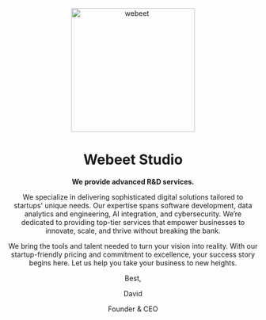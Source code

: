 <div border="1px white solid" padding="10px"> 

<div align="center">
  <a href="https://webeet.io" target="_blank" rel="noopener noreferrer">
  <img src="https://github.com/user-attachments/assets/37ca20b3-a67b-4f91-905c-85fa0a334b1c" alt="webeet" width="250" />
    </a>
</div>

<h1 align="center">Webeet Studio</h1>

<p align="center"><strong>We provide advanced R&D services.</strong></p>

<p align="center">We specialize in delivering sophisticated digital solutions tailored to startups' unique needs. Our expertise spans software development, data analytics and engineering, AI integration, and cybersecurity. We’re dedicated to providing top-tier services that empower businesses to innovate, scale, and thrive without breaking the bank.</p>

<p align="center">We bring the tools and talent needed to turn your vision into reality. With our startup-friendly pricing and commitment to excellence, your success story begins here. Let us help you take your business to new heights.</p>

<p align="center">Best,</p>
<p align="center">David</p>
<p align="center">Founder & CEO</p>
